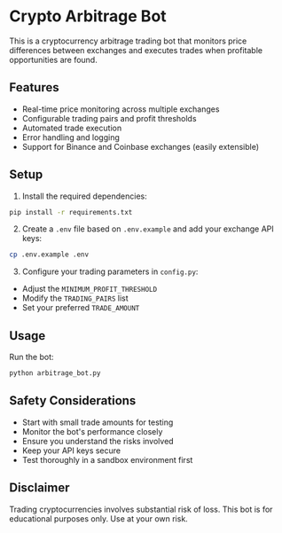 # Crypto Arbitrage Bot

This is a cryptocurrency arbitrage trading bot that monitors price differences between exchanges and executes trades when profitable opportunities are found.

## Features

- Real-time price monitoring across multiple exchanges
- Configurable trading pairs and profit thresholds
- Automated trade execution
- Error handling and logging
- Support for Binance and Coinbase exchanges (easily extensible)

## Setup

1. Install the required dependencies:
```bash
pip install -r requirements.txt
```

2. Create a `.env` file based on `.env.example` and add your exchange API keys:
```bash
cp .env.example .env
```

3. Configure your trading parameters in `config.py`:
- Adjust the `MINIMUM_PROFIT_THRESHOLD`
- Modify the `TRADING_PAIRS` list
- Set your preferred `TRADE_AMOUNT`

## Usage

Run the bot:
```bash
python arbitrage_bot.py
```

## Safety Considerations

- Start with small trade amounts for testing
- Monitor the bot's performance closely
- Ensure you understand the risks involved
- Keep your API keys secure
- Test thoroughly in a sandbox environment first

## Disclaimer

Trading cryptocurrencies involves substantial risk of loss. This bot is for educational purposes only. Use at your own risk.
